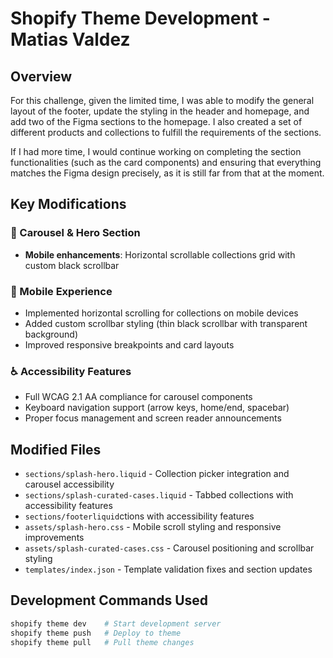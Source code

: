# Shopify Theme Development - Matias Valdez

## Overview

For this challenge, given the limited time, I was able to modify the general layout of the footer, update the styling in the header and homepage, and add two of the Figma sections to the homepage. I also created a set of different products and collections to fulfill the requirements of the sections.

If I had more time, I would continue working on completing the section functionalities (such as the card components) and ensuring that everything matches the Figma design precisely, as it is still far from that at the moment.

## Key Modifications

### 🎠 Carousel & Hero Section
- **Mobile enhancements**: Horizontal scrollable collections grid with custom black scrollbar

### 📱 Mobile Experience
- Implemented horizontal scrolling for collections on mobile devices
- Added custom scrollbar styling (thin black scrollbar with transparent background)
- Improved responsive breakpoints and card layouts

### ♿ Accessibility Features
- Full WCAG 2.1 AA compliance for carousel components
- Keyboard navigation support (arrow keys, home/end, spacebar)
- Proper focus management and screen reader announcements

## Modified Files
- `sections/splash-hero.liquid` - Collection picker integration and carousel accessibility
- `sections/splash-curated-cases.liquid` - Tabbed collections with accessibility features
- `sections/footerliquid`ctions with accessibility features
- `assets/splash-hero.css` - Mobile scroll styling and responsive improvements
- `assets/splash-curated-cases.css` - Carousel positioning and scrollbar styling
- `templates/index.json` - Template validation fixes and section updates

## Development Commands Used
```bash
shopify theme dev    # Start development server
shopify theme push   # Deploy to theme
shopify theme pull   # Pull theme changes
```
